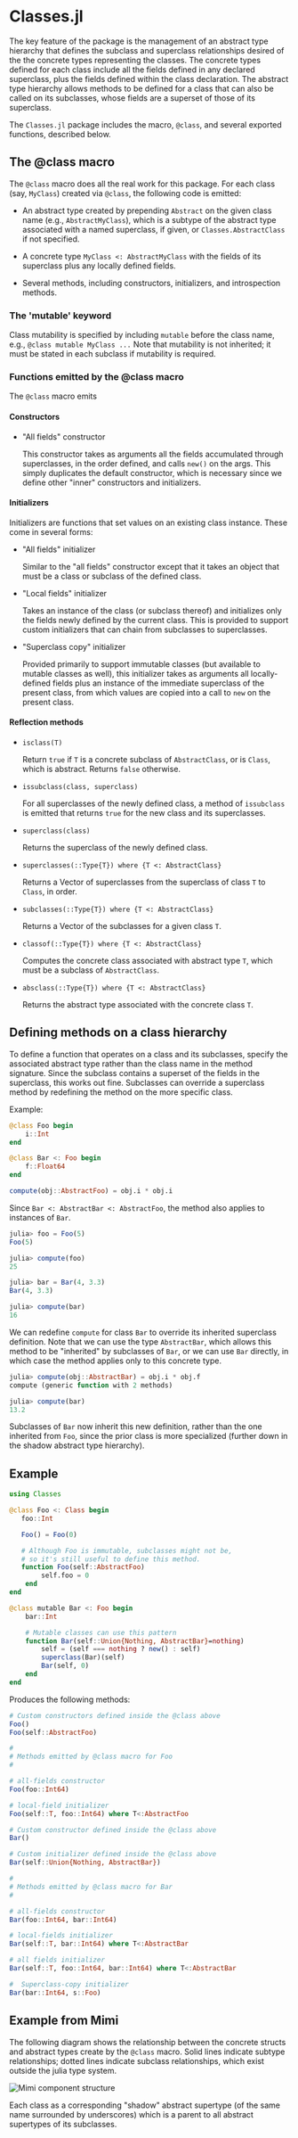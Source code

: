 # Classes.jl

The key feature of the package is the management of an abstract type hierarchy that
defines the subclass and superclass relationships desired of the the concrete types
representing the classes. The concrete types defined for each class include all the
fields defined in any declared superclass, plus the fields defined within the class
declaration. The abstract type hierarchy allows methods to be defined for a class
that can also be called on its subclasses, whose fields are a superset of those of 
its superclass.

The `Classes.jl` package includes the macro, `@class`, and several 
exported functions, described below.

## The @class macro

The `@class` macro does all the real work for this package. For each class (say, `MyClass`) created 
via `@class`, the following code is emitted:

* An abstract type created by prepending `Abstract` on the given class name (e.g., `AbstractMyClass`), 
  which is a subtype of the abstract type associated
  with a named superclass, if given, or `Classes.AbstractClass` if not specified.

* A concrete type `MyClass <: AbstractMyClass` with the fields of its superclass plus any
  locally defined fields.

* Several methods, including constructors, initializers, and introspection methods.

### The 'mutable' keyword

Class mutability is specified  by including `mutable` before the class name, e.g.,
`@class mutable MyClass ...` Note that mutability is not inherited; it must be stated in
each subclass if mutability is required.

### Functions emitted by the @class macro

The `@class` macro emits 

#### Constructors

* "All fields" constructor

  This constructor takes as arguments all the fields accumulated through superclasses, in
  the order defined, and calls `new()` on the args. This simply duplicates the default
  constructor, which is necessary since we define other "inner" constructors and initializers.

#### Initializers

Initializers are functions that set values on an existing class instance. These come
in several forms:

* "All fields" initializer

  Similar to the "all fields" constructor except that it takes an object that must
  be a class or subclass of the defined class.

* "Local fields" initializer

  Takes an instance of the class (or subclass thereof) and initializes only the fields newly
  defined by the current class. This is provided to support custom initializers that can
  chain from subclasses to superclasses.

* "Superclass copy" initializer

  Provided primarily to support immutable classes (but available to mutable classes as well),
  this initializer takes as arguments all locally-defined fields plus an instance of the 
  immediate superclass of the present class, from which values are copied into a call to
  `new` on the present class.

#### Reflection methods

* `isclass(T)`
   
   Return `true` if `T` is a concrete subclass of `AbstractClass`, or is `Class`, which is abstract.
   Returns `false` otherwise.

* `issubclass(class, superclass)`

   For all superclasses of the newly defined class, a method of `issubclass` is emitted that
   returns `true` for the new class and its superclasses.

* `superclass(class)`

   Returns the superclass of the newly defined class.

* `superclasses(::Type{T}) where {T <: AbstractClass}`

  Returns a Vector of superclasses from the superclass of class `T`
  to `Class`, in order.

* `subclasses(::Type{T}) where {T <: AbstractClass}`

  Returns a Vector of the subclasses for a given class `T`.

* `classof(::Type{T}) where {T <: AbstractClass}`

   Computes the concrete class associated with abstract type `T`, which must
   be a subclass of `AbstractClass`.

* `absclass(::Type{T}) where {T <: AbstractClass}`

  Returns the abstract type associated with the concrete class `T`.

## Defining methods on a class hierarchy

To define a function that operates on a class and its subclasses, specify the
associated abstract type rather than the class name in the method signature. Since 
the subclass contains a superset of the fields in the superclass, this works out fine.
Subclasses can override a superclass method by redefining the method on the
more specific class.

Example:

```julia
@class Foo begin
    i::Int
end

@class Bar <: Foo begin
    f::Float64
end

compute(obj::AbstractFoo) = obj.i * obj.i
```

Since `Bar <: AbstractBar <: AbstractFoo`,  the method also applies to instances of `Bar`.

```julia
julia> foo = Foo(5)
Foo(5)

julia> compute(foo)
25

julia> bar = Bar(4, 3.3)
Bar(4, 3.3)

julia> compute(bar)
16
```

We can redefine `compute` for class `Bar` to override its inherited superclass definition.
Note that we can use the type `AbstractBar`, which allows this method to be "inherited" by
subclasses of `Bar`, or we can use `Bar` directly, in which case the method applies only to
this concrete type.

```julia
julia> compute(obj::AbstractBar) = obj.i * obj.f
compute (generic function with 2 methods)

julia> compute(bar)
13.2
```

Subclasses of `Bar` now inherit this new definition, rather than the one inherited from `Foo`,
since the prior class is more specialized (further down in the shadow abstract type hierarchy).

## Example

```julia
using Classes

@class Foo <: Class begin
   foo::Int

   Foo() = Foo(0)

   # Although Foo is immutable, subclasses might not be,
   # so it's still useful to define this method.
   function Foo(self::AbstractFoo)
        self.foo = 0
    end
end

@class mutable Bar <: Foo begin
    bar::Int

    # Mutable classes can use this pattern
    function Bar(self::Union{Nothing, AbstractBar}=nothing)
        self = (self === nothing ? new() : self)
        superclass(Bar)(self)
        Bar(self, 0)
    end
end
```

Produces the following methods:

```julia
# Custom constructors defined inside the @class above
Foo()
Foo(self::AbstractFoo)

#
# Methods emitted by @class macro for Foo
#

# all-fields constructor
Foo(foo::Int64)

# local-field initializer
Foo(self::T, foo::Int64) where T<:AbstractFoo

# Custom constructor defined inside the @class above
Bar()

# Custom initializer defined inside the @class above
Bar(self::Union{Nothing, AbstractBar})

#
# Methods emitted by @class macro for Bar
#

# all-fields constructor
Bar(foo::Int64, bar::Int64)

# local-fields initializer
Bar(self::T, bar::Int64) where T<:AbstractBar

# all fields initializer
Bar(self::T, foo::Int64, bar::Int64) where T<:AbstractBar 

#  Superclass-copy initializer 
Bar(bar::Int64, s::Foo)
```

## Example from Mimi

The following diagram shows the relationship between the concrete structs and abstract types create by 
the `@class` macro. Solid lines indicate subtype relationships; dotted lines indicate subclass 
relationships, which exist outside the julia type system.

![Mimi component structure](figs/Classes.png)

Each class as a corresponding "shadow" abstract supertype (of the same name surrounded by underscores) which 
is a parent to all abstract supertypes of its subclasses.
